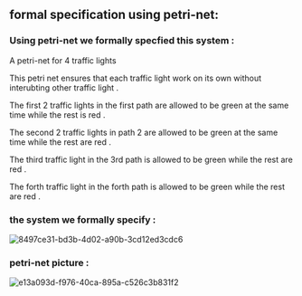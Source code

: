 ## formal specification using petri-net:

### Using petri-net we formally specfied this system :

A petri-net for 4 traffic lights

This petri net ensures that each traffic light work on its own without interubting other traffic light .

The first 2 traffic lights in the first path are allowed to be green at the same time while the rest is red .

The second 2 traffic lights in path 2 are allowed to be green at the same time while the rest are red .

The third traffic light in the 3rd path is allowed to be green while the rest are red .

The forth traffic light in the forth path is allowed to be green while the rest are red .



### the system we formally specify :
![8497ce31-bd3b-4d02-a90b-3cd12ed3cdc6](https://user-images.githubusercontent.com/118056172/201717252-f563e745-9235-4df9-8164-2635bc771b30.jpg)



### petri-net picture :

![e13a093d-f976-40ca-895a-c526c3b831f2](https://user-images.githubusercontent.com/118056172/201716511-63acab02-478c-4d98-846c-a4888d7e9a18.jpg)


